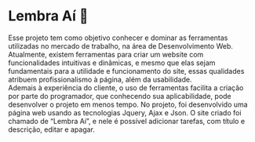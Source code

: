# Lembra Aí 🔔

Esse projeto tem como objetivo conhecer e dominar as ferramentas utilizadas no mercado de trabalho, na área de Desenvolvimento Web. 
Atualmente, existem ferramentas para criar um website com funcionalidades intuitivas e dinâmicas, e mesmo que elas sejam fundamentais para a utilidade e funcionamento do site, essas qualidades atribuem profissionalismo à página, além da usabilidade.  
Ademais à experiência do cliente, o uso de ferramentas facilita a criação por parte do programador, que conhecendo sua aplicabilidade, pode desenvolver o projeto em menos tempo.
No projeto, foi desenvolvido uma página web usando as tecnologias Jquery, Ajax e Json. O site criado foi chamado de “Lembra Aí”, e nele é possível adicionar tarefas, com título e descrição, editar e apagar.
